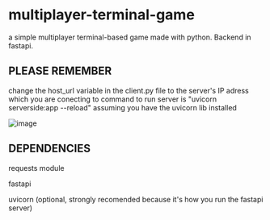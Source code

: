 # multiplayer-terminal-game
a simple multiplayer terminal-based game made with python. Backend in fastapi. 

## PLEASE REMEMBER
change the host_url variable in the client.py file to the server's IP adress which you are conecting to
command to run server is "uvicorn serverside:app --reload" assuming you have the uvicorn lib installed

![image](https://user-images.githubusercontent.com/77999105/131205194-a5b54dc8-c54b-4971-82bc-2502f5b54242.png)

## DEPENDENCIES
requests module

fastapi

uvicorn (optional, strongly recomended because it's how you run the fastapi server)
